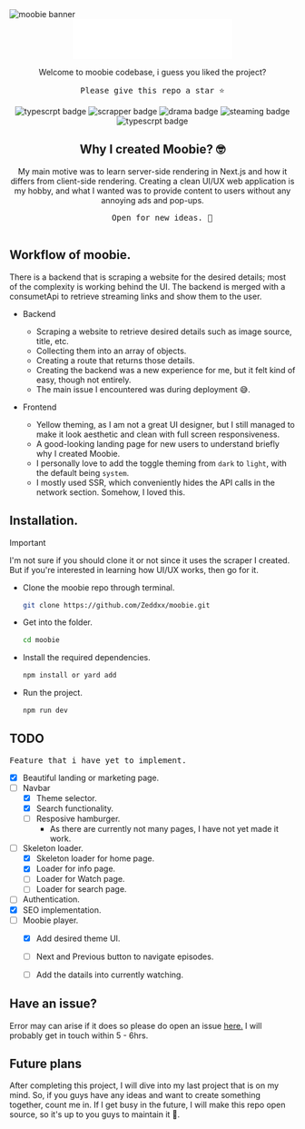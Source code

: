 <img src="/public/assets/images/banner.png" alt="moobie banner" width="430" />

<div align="center">
  <img src="/public/assets/logos/moobie-light.svg" width="280" alt="moobie logo" align="center" />
   <p>Welcome to moobie codebase, i guess you liked the project?</p>
  <pre>Please give this repo a star ⭐️</pre>
  <img src="https://img.shields.io/badge/NextJs-Typescript-blue" alt="typescrpt badge" />
  <img src="https://img.shields.io/badge/web-scrapper-red" alt="scrapper badge" />
  <img src="https://img.shields.io/badge/Korean-Drama-pink" alt="drama badge" />
  <img src="https://img.shields.io/badge/video-streaming-yellow" alt="steaming badge" />
  <img src="https://img.shields.io/badge/TailwindCss-blue" alt="typescrpt badge" />
</div>

<div align="center">
  <h2>
    Why I created Moobie? 🤓
  </h2>
  <p>
    My main motive was to learn server-side rendering in Next.js and how it differs from client-side rendering. Creating a clean UI/UX web application is my hobby, and what I wanted was to provide content to users without any annoying ads and pop-ups.
  </p>
  <pre>
    Open for new ideas. 🫡
  </pre>
</div>

## Workflow of moobie.
There is a backend that is scraping a website for the desired details; most of the complexity is working behind the UI. The backend is merged with a consumetApi to retrieve streaming links and show them to the user.
- Backend
  - Scraping a website to retrieve desired details such as image source, title, etc.
  - Collecting them into an array of objects.
  - Creating a route that returns those details.
  - Creating the backend was a new experience for me, but it felt kind of easy, though not entirely.
  - The main issue I encountered was during deployment 😅.
  
- Frontend
  - Yellow theming, as I am not a great UI designer, but I still managed to make it look aesthetic and clean with full screen responsiveness.
  - A good-looking landing page for new users to understand briefly why I created Moobie.
  - I personally love to add the toggle theming from `dark` to `light`, with the default being `system`.
  - I mostly used SSR, which conveniently hides the API calls in the network section. Somehow, I loved this.


## Installation.
> [!IMPORTANT]
> I'm not sure if you should clone it or not since it uses the scraper I created. But if you're interested in learning how UI/UX works, then go for it.

- Clone the moobie repo through terminal.

  ```bash
  git clone https://github.com/Zeddxx/moobie.git
  ```

- Get into the folder.
  
   ```bash
   cd moobie
   ```

- Install the required dependencies.
  ```bash
  npm install or yard add
  ```

- Run the project.
  ```bash
  npm run dev
  ```

## TODO
<pre>Feature that i have yet to implement.</pre>

- [x] Beautiful landing or marketing page.
- [ ] Navbar
  - [x] Theme selector.
  - [x] Search functionality.
  - [ ] Resposive hamburger.
     - As there are currently not many pages, I have not yet made it work.
- [ ] Skeleton loader.
  - [x] Skeleton loader for home page.
  - [x] Loader for info page.
  - [ ] Loader for Watch page.
  - [ ] Loader for search page.
- [ ] Authentication.
- [x] SEO implementation.
- [ ] Moobie player.
  - [x] Add desired theme UI.
  - [ ] Next and Previous button to navigate episodes.
  - [ ] Add the datails into currently watching.


## Have an issue?

Error may can arise if it does so please do open an issue <a href="https://github.com/Zeddxx/moobie/issues" title="moobie issue">here.</a> I will probably get in touch within 5 - 6hrs.

## Future plans

After completing this project, I will dive into my last project that is on my mind. So, if you guys have any ideas and want to create something together, count me in. If I get busy in the future, I will make this repo open source, so it's up to you guys to maintain it 🥺.
